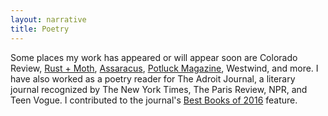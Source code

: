 ```yaml
---
layout: narrative
title: Poetry
---
```


Some places my work has appeared or will appear soon are Colorado Review, [Rust + Moth](https://rustandmoth.com/work/hours-after-news-of-the-death/), [Assaracus](https://siblingrivalrypress.bigcartel.com/product/assaracus-issue-24-a-journal-of-gay-poetry), [Potluck Magazine](http://potluckmag.com/march-2016/2016/3/10/three-poems), Westwind, and more. I have also worked as a poetry reader for The Adroit Journal, a literary journal recognized by The New York Times, The Paris Review, NPR, and Teen Vogue. I contributed to the journal's [Best Books of 2016](https://theadroitjournal.org/2016/12/27/presenting-adroits-best-books-of-2016/) feature.
